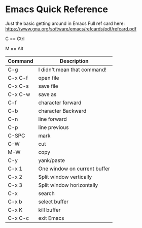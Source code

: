 # Emacs Quick Reference

Just the basic getting around in Emacs
Full ref card here:
https://www.gnu.org/software/emacs/refcards/pdf/refcard.pdf

C == Ctrl

M == Alt

| Command | Description |
|---------|-------------|
| C-g | I didn't mean that command!|
| C-x C-f | open file |
| C-x C-s | save file |
| C-x C-w | save as |
| C-f | character forward |
| C-b | character Backward |
| C-n | line forward |
| C-p | line previous |
| C-SPC | mark |
| C-W | cut |
| M-W | copy |
| C-y | yank/paste |
| C-x 1 |	One window on current buffer |
| C-x 2 |	Split window vertically |
| C-x 3 |	Split window horizontally |
| C-x | search |
| C-x b | select buffer |
| C-x K | kill buffer |
| C-x C-c | exit Emacs |
